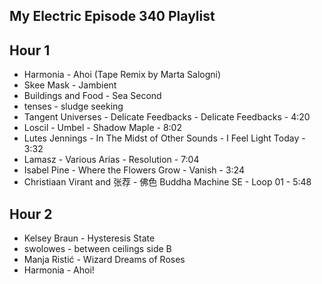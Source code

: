 ## My Electric Episode 340 Playlist

## Hour 1

- Harmonia - Ahoi (Tape Remix by Marta Salogni)
- Skee Mask - Jambient
- Buildings and Food - Sea Second
- tenses - sludge seeking
- Tangent Universes - Delicate Feedbacks - Delicate Feedbacks - 4:20
- Loscil - Umbel - Shadow Maple - 8:02
- Lutes Jennings - In The Midst of Other Sounds - I Feel Light Today - 3:32
- Lamasz - Various Arias - Resolution - 7:04
- Isabel Pine - Where the Flowers Grow - Vanish - 3:24
- Christiaan Virant and 张荐 - 佛色 Buddha Machine SE - Loop 01 - 5:48

## Hour 2

- Kelsey Braun - Hysteresis State
- swolowes - between ceilings side B
- Manja Ristić -  Wizard Dreams of Roses
- Harmonia - Ahoi!